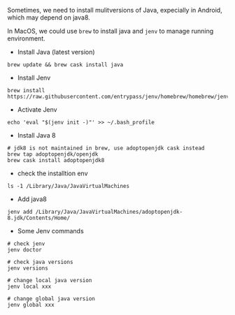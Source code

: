 Sometimes, we need to install mulitversions of Java, expecially in Android, which may depend on java8. 

In MacOS, we could use ```brew``` to install java and ```jenv``` to manage running environment.

* Install Java (latest version)

```shell
brew update && brew cask install java
```

* Install Jenv

```shell
brew install https://raw.githubusercontent.com/entrypass/jenv/homebrew/homebrew/jenv.rb
```

* Activate Jenv
```shell
echo 'eval "$(jenv init -)"' >> ~/.bash_profile
```

* Install Java 8

```shell
# jdk8 is not maintained in brew, use adoptopenjdk cask instead
brew tap adoptopenjdk/openjdk
brew cask install adoptopenjdk8
```

* check the installtion env

```shell
ls -1 /Library/Java/JavaVirtualMachines
```

* Add java8

```shell
jenv add /Library/Java/JavaVirtualMachines/adoptopenjdk-8.jdk/Contents/Home/
```

* Some Jenv commands

```
# check jenv
jenv doctor

# check java versions
jenv versions

# change local java version
jenv local xxx

# change global java version
jenv global xxx
```

